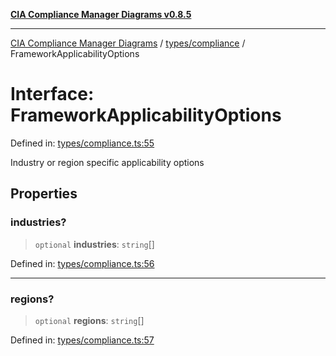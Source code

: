 [**CIA Compliance Manager Diagrams v0.8.5**](../../../README.md)

***

[CIA Compliance Manager Diagrams](../../../modules.md) / [types/compliance](../README.md) / FrameworkApplicabilityOptions

# Interface: FrameworkApplicabilityOptions

Defined in: [types/compliance.ts:55](https://github.com/Hack23/cia-compliance-manager/blob/b7c3bc9644fb5b9d82b5b184ba290206da25104b/src/types/compliance.ts#L55)

Industry or region specific applicability options

## Properties

### industries?

> `optional` **industries**: `string`[]

Defined in: [types/compliance.ts:56](https://github.com/Hack23/cia-compliance-manager/blob/b7c3bc9644fb5b9d82b5b184ba290206da25104b/src/types/compliance.ts#L56)

***

### regions?

> `optional` **regions**: `string`[]

Defined in: [types/compliance.ts:57](https://github.com/Hack23/cia-compliance-manager/blob/b7c3bc9644fb5b9d82b5b184ba290206da25104b/src/types/compliance.ts#L57)
